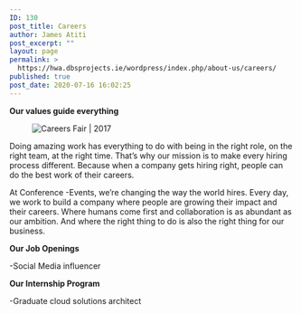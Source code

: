 ```yaml
---
ID: 130
post_title: Careers
author: James Atiti
post_excerpt: ""
layout: page
permalink: >
  https://hwa.dbsprojects.ie/wordpress/index.php/about-us/careers/
published: true
post_date: 2020-07-16 16:02:25
---
```

<!-- wp:paragraph -->
<p><strong>Our values guide everything</strong></p>
<!-- /wp:paragraph -->

<!-- wp:image -->
<figure class="wp-block-image"><img src="https://www.dbs.ie/images/default-source/default-album/careers-fair-2017.jpg?sfvrsn=c32366ea_1" alt="Careers Fair | 2017"/></figure>
<!-- /wp:image -->

<!-- wp:paragraph -->
<p>Doing amazing work has everything to do with being in the right role, on the right team, at the right time. That’s why our mission is to make every hiring process different. Because when a company gets hiring right, people can do the best work of their careers.</p>
<!-- /wp:paragraph -->

<!-- wp:paragraph -->
<p>At Conference -Events, we’re changing the way the world hires. Every day, we work to build a company where people are growing their impact and their careers. Where humans come first and collaboration is as abundant as our ambition. And where the right thing to do is also the right thing for our business.<br></p>
<!-- /wp:paragraph -->

<!-- wp:paragraph -->
<p><strong>Our Job Openings</strong></p>
<!-- /wp:paragraph -->

<!-- wp:paragraph -->
<p>-Social Media influencer </p>
<!-- /wp:paragraph -->

<!-- wp:paragraph -->
<p><strong>Our Internship Program</strong></p>
<!-- /wp:paragraph -->

<!-- wp:paragraph -->
<p>-Graduate cloud solutions architect </p>
<!-- /wp:paragraph -->